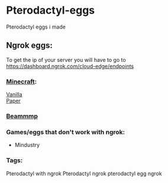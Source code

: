 # Pterodactyl-eggs
Pterodactyl eggs i made <br />

## Ngrok eggs:
To get the ip of your server you will have to go to https://dashboard.ngrok.com/cloud-edge/endpoints
### [Minecraft](https://github.com/Bertogim/pterodactyl-eggs/tree/main/Minecraft): 
[Vanilla](https://github.com/Bertogim/pterodactyl-eggs/blob/main/Minecraft/egg-vanilla-ngrok.json) <br />
[Paper](https://github.com/Bertogim/pterodactyl-eggs/blob/main/Minecraft/egg-paper-ngrok.json)

### [Beammmp](https://github.com/Bertogim/pterodactyl-eggs/blob/main/Beammp/egg-beam-mp-ngrok.json)

### Games/eggs that don't work with ngrok:
* Mindustry


### Tags:
Pterodactyl with ngrok
Pterodactyl ngrok
pterodactyl egg ngrok

